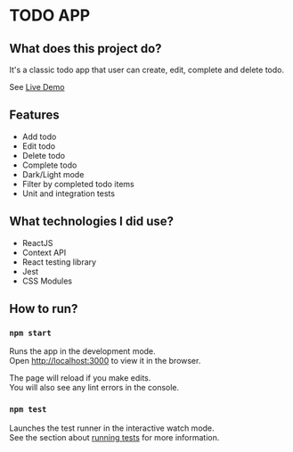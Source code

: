 # TODO APP

## What does this project do?

It's a classic todo app that user can create, edit, complete and delete todo.

See [Live Demo](https://react-todo-app-dev.netlify.app/)

## Features

- Add todo
- Edit todo
- Delete todo
- Complete todo
- Dark/Light mode
- Filter by completed todo items
- Unit and integration tests

## What technologies I did use?

- ReactJS
- Context API
- React testing library
- Jest
- CSS Modules

## How to run?

### `npm start`

Runs the app in the development mode.\
Open [http://localhost:3000](http://localhost:3000) to view it in the browser.

The page will reload if you make edits.\
You will also see any lint errors in the console.

### `npm test`

Launches the test runner in the interactive watch mode.\
See the section about [running tests](https://facebook.github.io/create-react-app/docs/running-tests) for more information.
